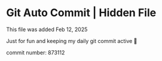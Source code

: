 # Git Auto Commit | Hidden File

This file was added Feb 12, 2025

Just for fun and keeping my daily git commit active 🤪

commit number: 873112
